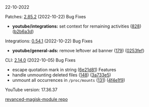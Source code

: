 22-10-2022

Patches:   [2.85.2](https://github.com/revanced/revanced-patches/compare/v2.85.1...v2.85.2) (2022-10-22)
 Bug Fixes
* **youtube/integrations:** set context for remaining activities ([828](https://github.com/revanced/revanced-patches/issues/828)) ([b2b6a3d](https://github.com/revanced/revanced-patches/commit/b2b6a3d1492bc2d5a6e27c68c74e3904764dda4b))

Integrations:   [0.54.1](https://github.com/revanced/revanced-integrations/compare/v0.54.0...v0.54.1) (2022-10-22)
 Bug Fixes
* **youtube/general-ads:** remove leftover ad banner ([179](https://github.com/revanced/revanced-integrations/issues/179)) ([0253fef](https://github.com/revanced/revanced-integrations/commit/0253fef2aa5d695521ec70694931522705328d05))

CLI:   [2.14.0](https://github.com/revanced/revanced-cli/compare/v2.13.0...v2.14.0) (2022-10-05)
 Bug Fixes
* escape quotation mark in string ([6e21d81](https://github.com/revanced/revanced-cli/commit/6e21d81964e8160e06ffda7051dd484e4aaaa432))
 Features
* handle unmounting deleted files ([148](https://github.com/revanced/revanced-cli/issues/148)) ([3a733e5](https://github.com/revanced/revanced-cli/commit/3a733e513717799ca0e32327e5b8be043680c556))
* unmount all occurrences in `/proc/mounts` ([131](https://github.com/revanced/revanced-cli/issues/131)) ([4f4e1f9](https://github.com/revanced/revanced-cli/commit/4f4e1f9834bf28d9be2efd4fd7bae19951b85258))


YouTube version: 17.36.37

[revanced-magisk-module repo](https://github.com/vuongvan/magisk-module)
